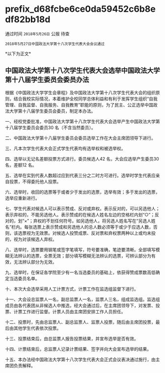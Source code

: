 # prefix\_d68fcbe6ce0da59452c6b8edf82bb18d

通过时间 `2018年5月26日` 公报 待查

```text
2018年5月27日中国政法大学第十八次学生代表大会会议通过
```

\*以下为正文\*

## 中国政法大学第十八次学生代表大会选举中国政法大学第十八届学生委员会委员办法

根据《中国政法大学学生会章程》及中国政法大学第十八次学生代表大会的组织原则，结合我校实际情况，本着维护全校同学总体利益和有利于发挥学生组织“自我管理、自我监督、自我服务、自我教育”职能的原则，为了民主、公正选举中国政法大学第十八届学生委员会委员，制定本办法。

一、经校党委批准，中国政法大学第十八次学生代表大会选举产生中国政法大学第十八届学生委员会委员30 名（不含当然委员）。

二、中国政法大学第十八届学生委员会委员选举工作在大会主席团领导下进行。

三、凡本次学生代表大会正式学生代表均有选举权和被选举权。

四、选举以无记名差额投票方式进行。委员候选人42 名，大会应选举产生委员30 名，差额12 名。

五、选举在实到代表人数超过应到代表三分之二时方可进行。选举时学生代表应亲自投票，不得委托他人投票。

六、选举时，收回的选票等于或者少于发出的选票，选举有效；多于发出的选票，选举应重新进行。

七、学生代表对候选人可以表示赞成、反对或弃权。表示反对的，可以另选他人；表示弃权的，不能另选他人。表示赞成的在候选人姓名左边的空格栏内划“○”；反对的，划“×”；弃权的不划任何符号。如另选他人，将另选人姓名写在“另选人姓名”栏内。每张选票上表示赞成和另选他人的总人数必须等于或少于应选人数，否则，该选票视为无效票。对候选人投赞成票、反对票和弃权票两种以上或均未投的，视为对该候选人弃权。

八、选举时，选票要用钢笔或签字笔填写，符号要准确，笔迹要清晰。全部填写模糊无法辨认的选票，全票无效；部分填写模糊无法辨认的选票，可辨认部分为有效，无法辨认部分为无效。

九、选举时，在保证各学院至少有一名当选委员的基础上，依获得赞成票数高低确定当选委员名单。

十、本次大会选举采用人工计票方式，计票工作在监选组监督下进行。

十一、大会设总监票人一名，副总监票人一名，监票人三名，组成监选组。监选组成员由各代表团从非候选人中推选，经大会通过后，在主席团领导下，对发票、投票、计票工作进行监督。计票人员由主席团安排工作人员担任。

十二、投票时，先由总监票人、副总监票人、监票人投票，随后由主席团投票，最后由其他学生代表依次投票。

十三、投票结束后，由总监票人报告投票结果，并宣布选举是否有效。

十四、计票结束后，总监票人记录计票结果、签字并向大会宣布选举的结果。

十五、本办法经中国政法大学第十八次学生代表大会正式会议表决通过施行，由主席团负责解释。

